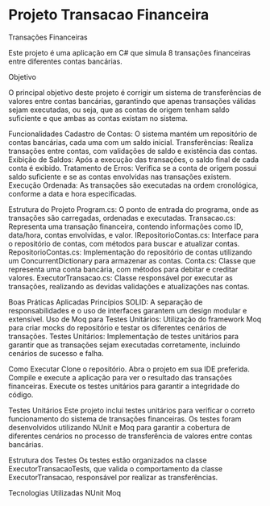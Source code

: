 # Projeto Transacao Financeira
Transações Financeiras

Este projeto é uma aplicação em C# que simula 8 transações financeiras entre diferentes contas bancárias. 

Objetivo

O principal objetivo deste projeto é corrigir um sistema de transferências de valores entre contas bancárias, garantindo que apenas transações válidas sejam executadas, ou seja, que as contas de origem tenham saldo suficiente e que ambas as contas existam no sistema.

Funcionalidades
    Cadastro de Contas: O sistema mantém um repositório de contas bancárias, cada uma com um saldo inicial.
    Transferências: Realiza transações entre contas, com validações de saldo e existência das contas.
    Exibição de Saldos: Após a execução das transações, o saldo final de cada conta é exibido.
    Tratamento de Erros: Verifica se a conta de origem possui saldo suficiente e se as contas envolvidas nas transações existem.
    Execução Ordenada: As transações são executadas na ordem cronológica, conforme a data e hora especificadas.

Estrutura do Projeto
    Program.cs: O ponto de entrada do programa, onde as transações são carregadas, ordenadas e executadas.
    Transacao.cs: Representa uma transação financeira, contendo informações como ID, data/hora, contas envolvidas, e valor.
    IRepositorioContas.cs: Interface para o repositório de contas, com métodos para buscar e atualizar contas.
    RepositorioContas.cs: Implementação do repositório de contas utilizando um ConcurrentDictionary para armazenar as contas.
    Conta.cs: Classe que representa uma conta bancária, com métodos para debitar e creditar valores.
    ExecutorTransacao.cs: Classe responsável por executar as transações, realizando as devidas validações e atualizações nas contas.

Boas Práticas Aplicadas
    Princípios SOLID: A separação de responsabilidades e o uso de interfaces garantem um design modular e extensível.
    Uso de Moq para Testes Unitários: Utilização do framework Moq para criar mocks do repositório e testar os diferentes cenários de transações.
    Testes Unitários: Implementação de testes unitários para garantir que as transações sejam executadas corretamente, incluindo cenários de sucesso e falha.

Como Executar
    Clone o repositório.
    Abra o projeto em sua IDE preferida.
    Compile e execute a aplicação para ver o resultado das transações financeiras.
    Execute os testes unitários para garantir a integridade do código.

Testes Unitários
    Este projeto inclui testes unitários para verificar o correto funcionamento do sistema de transações financeiras. Os testes foram desenvolvidos utilizando NUnit e Moq para garantir a cobertura de diferentes cenários no processo de transferência de valores entre contas bancárias.
    
Estrutura dos Testes
    Os testes estão organizados na classe ExecutorTransacaoTests, que valida o comportamento da classe ExecutorTransacao, responsável por realizar as transferências.


Tecnologias Utilizadas
    NUnit
    Moq
    
